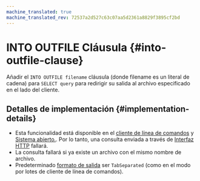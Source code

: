 ```yaml
---
machine_translated: true
machine_translated_rev: 72537a2d527c63c07aa5d2361a8829f3895cf2bd
---
```


# INTO OUTFILE Cláusula {#into-outfile-clause}

Añadir el `INTO OUTFILE filename` cláusula (donde filename es un literal de cadena) para `SELECT query` para redirigir su salida al archivo especificado en el lado del cliente.

## Detalles de implementación {#implementation-details}

-   Esta funcionalidad está disponible en el [cliente de línea de comandos](../../../interfaces/cli.md) y [Sistema abierto.](../../../operations/utilities/clickhouse-local.md). Por lo tanto, una consulta enviada a través de [Interfaz HTTP](../../../interfaces/http.md) fallará.
-   La consulta fallará si ya existe un archivo con el mismo nombre de archivo.
-   Predeterminado [formato de salida](../../../interfaces/formats.md) ser `TabSeparated` (como en el modo por lotes de cliente de línea de comandos).
